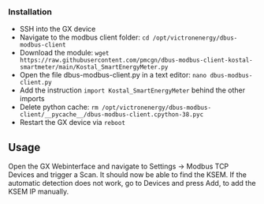 ### Installation

+ SSH into the GX device
+ Navigate to the modbus client folder: `cd /opt/victronenergy/dbus-modbus-client`
+ Download the module: `wget https://raw.githubusercontent.com/pmcgn/dbus-modbus-client-kostal-smartmeter/main/Kostal_SmartEnergyMeter.py`
+ Open the file dbus-modbus-client.py in a text editor: `nano dbus-modbus-client.py`
+ Add the instruction `import Kostal_SmartEnergyMeter` behind the other imports
+ Delete python cache: `rm /opt/victronenergy/dbus-modbus-client/__pycache__/dbus-modbus-client.cpython-38.pyc`
+ Restart the GX device via `reboot`

## Usage

Open the GX Webinterface and navigate to Settings -> Modbus TCP Devices and trigger a Scan. It should now be able to find the KSEM. If the automatic detection does not work, go to Devices and press Add, to add the KSEM IP manually.
